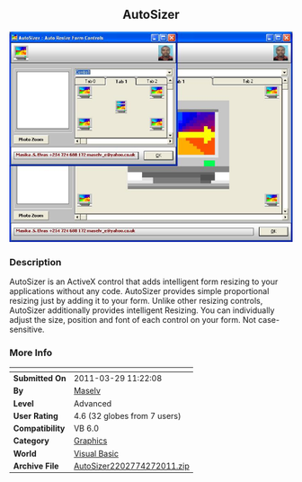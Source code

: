 ﻿<div align="center">

## AutoSizer

<img src="PIC201012201202062.JPG">
</div>

### Description

AutoSizer is an ActiveX control that adds intelligent form resizing to your applications without any code. AutoSizer provides simple proportional resizing just by adding it to your form. Unlike other resizing controls, AutoSizer additionally provides intelligent Resizing. You can individually adjust the size, position and font of each control on your form. Not case-sensitive.
 
### More Info
 


<span>             |<span>
---                |---
**Submitted On**   |2011-03-29 11:22:08
**By**             |[Maselv](https://github.com/Planet-Source-Code/PSCIndex/blob/master/ByAuthor/maselv.md)
**Level**          |Advanced
**User Rating**    |4.6 (32 globes from 7 users)
**Compatibility**  |VB 6\.0
**Category**       |[Graphics](https://github.com/Planet-Source-Code/PSCIndex/blob/master/ByCategory/graphics__1-46.md)
**World**          |[Visual Basic](https://github.com/Planet-Source-Code/PSCIndex/blob/master/ByWorld/visual-basic.md)
**Archive File**   |[AutoSizer2202774272011\.zip](https://github.com/Planet-Source-Code/maselv-autosizer__1-73643/archive/master.zip)








